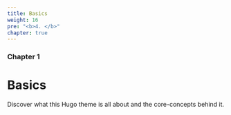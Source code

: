```yaml
---
title: Basics
weight: 16
pre: "<b>4. </b>"
chapter: true
---
```


### Chapter 1

# Basics

Discover what this Hugo theme is all about and the core-concepts behind it.
